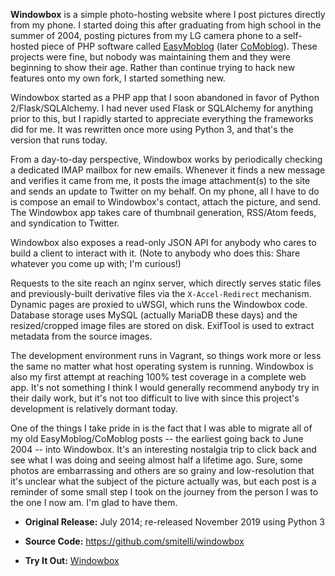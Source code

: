 **Windowbox** is a simple photo-hosting website where I post pictures directly from my phone. I started doing this after graduating from high school in the summer of 2004, posting pictures from my LG camera phone to a self-hosted piece of PHP software called [EasyMoblog](http://www.easymoblog.org/) (later [CoMoblog](https://sourceforge.net/projects/comoblog/)). These projects were fine, but nobody was maintaining them and they were beginning to show their age. Rather than continue trying to hack new features onto my own fork, I started something new.

Windowbox started as a PHP app that I soon abandoned in favor of Python 2/Flask/SQLAlchemy. I had never used Flask or SQLAlchemy for anything prior to this, but I rapidly started to appreciate everything the frameworks did for me. It was rewritten once more using Python 3, and that's the version that runs today.

From a day-to-day perspective, Windowbox works by periodically checking a dedicated IMAP mailbox for new emails. Whenever it finds a new message and verifies it came from me, it posts the image attachment(s) to the site and sends an update to Twitter on my behalf. On my phone, all I have to do is compose an email to Windowbox's contact, attach the picture, and send. The Windowbox app takes care of thumbnail generation, RSS/Atom feeds, and syndication to Twitter.

Windowbox also exposes a read-only JSON API for anybody who cares to build a client to interact with it. (Note to anybody who does this: Share whatever you come up with; I'm curious!)

Requests to the site reach an nginx server, which directly serves static files and previously-built derivative files via the `X-Accel-Redirect` mechanism. Dynamic pages are proxied to uWSGI, which runs the Windowbox code. Database storage uses MySQL (actually MariaDB these days) and the resized/cropped image files are stored on disk. ExifTool is used to extract metadata from the source images.

The development environment runs in Vagrant, so things work more or less the same no matter what host operating system is running. Windowbox is also my first attempt at reaching 100% test coverage in a complete web app. It's not something I think I would generally recommend anybody try in their daily work, but it's not too difficult to live with since this project's development is relatively dormant today.

One of the things I take pride in is the fact that I was able to migrate all of my old EasyMoblog/CoMoblog posts -- the earliest going back to June 2004 -- into Windowbox. It's an interesting nostalgia trip to click back and see what I was doing and seeing almost half a lifetime ago. Sure, some photos are embarrassing and others are so grainy and low-resolution that it's unclear what the subject of the picture actually was, but each post is a reminder of some small step I took on the journey from the person I was to the one I now am. I'm glad to have them.

* **Original Release:** July 2014; re-released November 2019 using Python 3

* **Source Code:** <https://github.com/smitelli/windowbox>

* **Try It Out:** [Windowbox](https://pics.scottsmitelli.com/)
